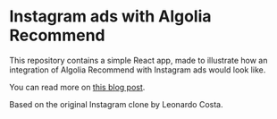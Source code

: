 # Instagram ads with Algolia Recommend

This repository contains a simple React app, made to illustrate how an integration of Algolia Recommend with Instagram ads would look like.

You can read more on [this blog post]().

Based on the original Instagram clone by Leonardo Costa.
